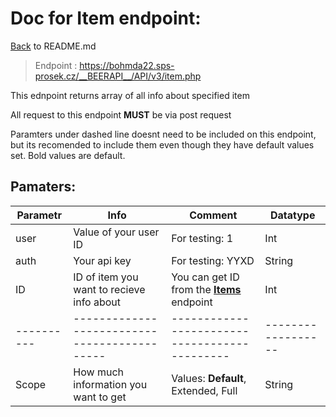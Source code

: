 # Doc for Item endpoint:

[Back](README.md) to README.md

> Endpoint : https://bohmda22.sps-prosek.cz/__BEERAPI__/API/v3/item.php


This ednpoint returns array of all info about specified item

All request to this endpoint <b>MUST</b> be via post request


Paramters under dashed line doesnt need to be included on this endpoint, but its recomended to include them even though they have default values set. Bold values are default.


## Pamaters:

|Parametr | Info | Comment | Datatype|
|-|-|-|-|
| user    | Value of your user ID           | For testing: 1    |  Int               |
| auth    | Your api key                    | For testing: YYXD |  String            |
|ID| ID of item you want to recieve info about | You can get ID from the <b>[Items](Items.md)</b> endpoint  | Int |
|----------|--------------------------------------------|---------------------------------------------|------------------|----------|
|Scope| How much information you  want to get |Values: <b>Default</b>, Extended, Full | String |
